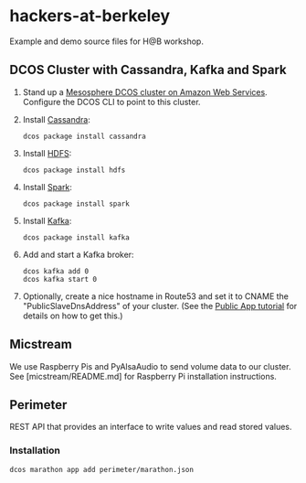 # hackers-at-berkeley
Example and demo source files for H@B workshop.


## DCOS Cluster with Cassandra, Kafka and Spark

1. Stand up a [Mesosphere DCOS cluster on Amazon Web Services](https://mesosphere.com/product/). Configure the DCOS CLI to point to this cluster.

2. Install [Cassandra](https://docs.mesosphere.com/services/cassandra/):

    `dcos package install cassandra`

3. Install [HDFS](https://docs.mesosphere.com/services/hdfs/):

    `dcos package install hdfs`

4. Install [Spark](https://docs.mesosphere.com/services/spark/):

    `dcos package install spark`

5. Install [Kafka](https://docs.mesosphere.com/services/kafka/):

    `dcos package install kafka`

6. Add and start a Kafka broker:

    ```
    dcos kafka add 0
    dcos kafka start 0
    ```

6. Optionally, create a nice hostname in Route53 and set it to CNAME the "PublicSlaveDnsAddress" of your cluster. (See the [Public App tutorial](https://docs.mesosphere.com/tutorials/publicapp/) for details on how to get this.)


## Micstream

We use Raspberry Pis and PyAlsaAudio to send volume data to our cluster. See [micstream/README.md] for Raspberry Pi installation instructions.

## Perimeter

REST API that provides an interface to write values and read stored values.

### Installation

`dcos marathon app add perimeter/marathon.json`